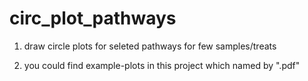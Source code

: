 # circ_plot_pathways

1. draw circle plots for seleted pathways for few samples/treats

2. you could find example-plots in this project which named by ".pdf"


